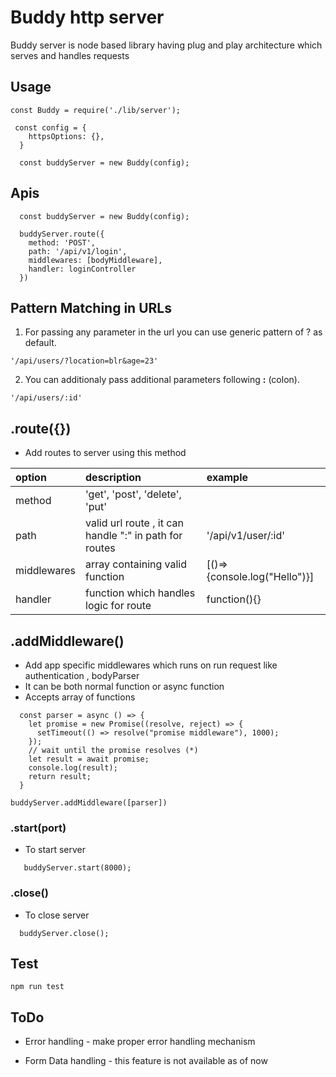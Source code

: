 # Buddy http server

Buddy server is node based library having plug and play architecture which serves and handles requests 

## Usage

```
const Buddy = require('./lib/server');

 const config = {
    httpsOptions: {},
  }

  const buddyServer = new Buddy(config);

```
## Apis

```
  const buddyServer = new Buddy(config);

  buddyServer.route({
    method: 'POST',
    path: '/api/v1/login',
    middlewares: [bodyMiddleware],
    handler: loginController
  })

```

## Pattern Matching in URLs
1. For passing any parameter in the url you can use generic pattern of ? as default.
```
'/api/users/?location=blr&age=23'
```
2. You can additionaly pass additional parameters following <strong>:</strong> (colon).
```
'/api/users/:id'
```

## .route({})
- Add routes to server using this method

| option       | description        | example
| :------------- | :----------------- | :---------|
|method| 'get', 'post', 'delete', 'put' |
|path | valid url route , it can handle ":" in path for routes | '/api/v1/user/:id'
|middlewares|array containing valid function| [()=>{console.log("Hello")}]
|handler|function which handles logic for route| function(){}


## .addMiddleware()
- Add app specific middlewares which runs on run request like authentication , bodyParser
- It can be both normal function or async function
- Accepts array of functions
```
  const parser = async () => {
    let promise = new Promise((resolve, reject) => {
      setTimeout(() => resolve("promise middleware"), 1000);
    });
    // wait until the promise resolves (*)
    let result = await promise;
    console.log(result);
    return result;
  }

buddyServer.addMiddleware([parser])
```

### .start(port)
- To start server

```
   buddyServer.start(8000);
```

### .close()
- To close server

```
  buddyServer.close();

```


## Test

```
npm run test
```

## ToDo 

- Error handling - make proper error handling mechanism 

- Form Data handling - this feature is not available as of now 